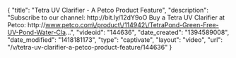 {
    "title": "Tetra UV Clarifier - A Petco Product Feature",
    "description": "Subscribe to our channel: http:\/\/bit.ly\/12dY9oO Buy a Tetra UV Clarifier at Petco: http:\/\/www.petco.com\/product\/114942\/TetraPond-Green-Free-UV-Pond-Water-Cla...",
    "videoid": "144636",
    "date_created": "1394589008",
    "date_modified": "1418181173",
    "type": "captivate",
    "layout": "video",
    "url": "\/v\/tetra-uv-clarifier-a-petco-product-feature\/144636"
}